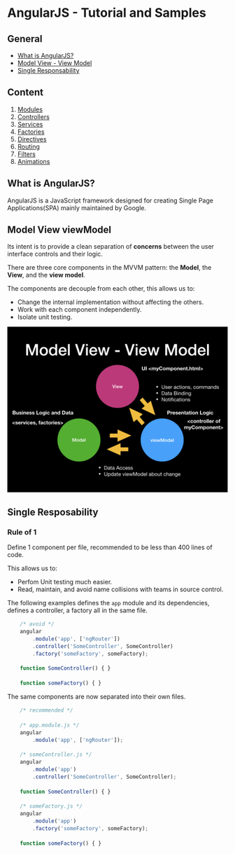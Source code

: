 # AngularJS - Tutorial and Samples

## General
* [What is AngularJS?](#what-is-angularjs?)    
* [Model View - View Model](#model-view-viewmodel)
* [Single Responsability](#single-resposability)

## Content
1. [Modules]()
2. [Controllers]()
3. [Services]()
4. [Factories]()
5. [Directives]()
6. [Routing]()
7. [Filters]()
8. [Animations]()

## What is AngularJS?
AngularJS is a JavaScript framework designed for creating Single Page Applications(SPA) mainly maintained by Google.

## Model View viewModel
Its intent is to provide a clean separation of **concerns** between the user interface controls and their logic. 

There are three core components in the MVVM pattern: the **Model**, the **View**, and the **view model**. 

The components are decouple from each other, this allows us to: 

* Change the internal implementation without affecting the others.
* Work with each component independently.
* Isolate unit testing.

![alt text](https://github.com/MichaelBlaze3/angularJsTuts/blob/master/_assets/ModelViewViewModel.jpeg "Model View viewModel")


## Single Resposability
### Rule of 1
Define 1 component per file, recommended to be less than 400 lines of code.

This allows us to:
* Perfom Unit testing much easier.
* Read, maintain, and avoid name collisions with teams in source control.

The following examples defines the `app` module and its dependencies, defines a controller, a factory all in the same file.

```javascript
    /* avoid */
    angular
        .module('app', ['ngRouter'])
        .controller('SomeController', SomeController)
        .factory('someFactory', someFactory);

    function SomeController() { }

    function someFactory() { }
```

The same components are now separated into their own files.

```javascript
    /* recommended */
    
    /* app.module.js */
    angular
        .module('app', ['ngRouter']); 
    
    /* someController.js */ 
    angular
        .module('app')
        .controller('SomeController', SomeController);

    function SomeController() { }

    /* someFactory.js */ 
    angular
        .module('app')
        .factory('someFactory', someFactory);
        
    function someFactory() { }
```